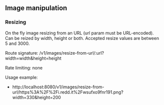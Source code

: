 ## Image manipulation

### Resizing

On the fly image resizing from an URL (url param must be URL-encoded). Can be reized by width, height or both.
Accepted resize values are between 5 and 3000.

Route signature: /v1/images/resize-from-url/:url?width=width&height=height

Rate limiting: none

Usage example:

- http://localhost:8080/v1/images/resize-from-url/https%3A%2F%2Fi.redd.it%2Fwsufxo9fnr191.png?width=330&height=200
